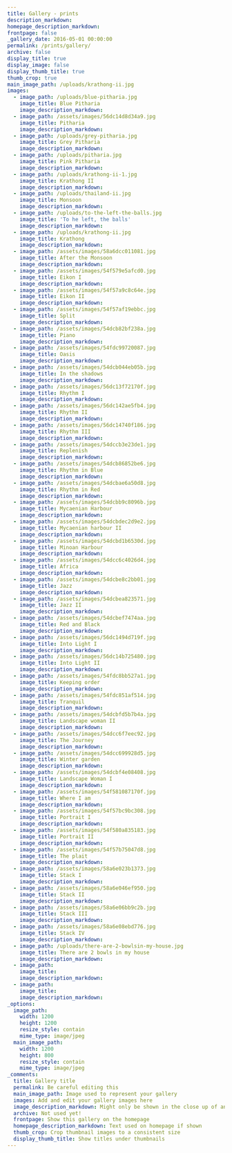 ```yaml
---
title: Gallery - prints
description_markdown:
homepage_description_markdown:
frontpage: false
_gallery_date: 2016-05-01 00:00:00
permalink: /prints/gallery/
archive: false
display_title: true
display_image: false
display_thumb_title: true
thumb_crop: true
main_image_path: /uploads/krathong-ii.jpg
images:
  - image_path: /uploads/blue-pitharia.jpg
    image_title: Blue Pitharia
    image_description_markdown:
  - image_path: /assets/images/56dc14d8d34a9.jpg
    image_title: Pitharia
    image_description_markdown:
  - image_path: /uploads/grey-pitharia.jpg
    image_title: Grey Pitharia
    image_description_markdown:
  - image_path: /uploads/pitharia.jpg
    image_title: Pink Pitharia
    image_description_markdown:
  - image_path: /uploads/krathong-ii-1.jpg
    image_title: Krathong II
    image_description_markdown:
  - image_path: /uploads/thailand-ii.jpg
    image_title: Monsoon
    image_description_markdown:
  - image_path: /uploads/to-the-left-the-balls.jpg
    image_title: 'To he left, the balls'
    image_description_markdown:
  - image_path: /uploads/krathong-ii.jpg
    image_title: Krathong
    image_description_markdown:
  - image_path: /assets/images/58a6dcc011081.jpg
    image_title: After the Monsoon
    image_description_markdown:
  - image_path: /assets/images/54f579e5afcd0.jpg
    image_title: Eikon I
    image_description_markdown:
  - image_path: /assets/images/54f57a9c8c64e.jpg
    image_title: Eikon II
    image_description_markdown:
  - image_path: /assets/images/54f57af19ebbc.jpg
    image_title: Split
    image_description_markdown:
  - image_path: /assets/images/54dcb82bf238a.jpg
    image_title: Piano
    image_description_markdown:
  - image_path: /assets/images/54fdc99720087.jpg
    image_title: Oasis
    image_description_markdown:
  - image_path: /assets/images/54dcb044eb05b.jpg
    image_title: In the shadows
    image_description_markdown:
  - image_path: /assets/images/56dc13f72170f.jpg
    image_title: Rhythm I
    image_description_markdown:
  - image_path: /assets/images/56dc142ae5fb4.jpg
    image_title: Rhythm II
    image_description_markdown:
  - image_path: /assets/images/56dc14740f186.jpg
    image_title: Rhythm III
    image_description_markdown:
  - image_path: /assets/images/54dccb3e23de1.jpg
    image_title: Replenish
    image_description_markdown:
  - image_path: /assets/images/54dcb86852be6.jpg
    image_title: Rhythm in Blue
    image_description_markdown:
  - image_path: /assets/images/54dcbae6a50d8.jpg
    image_title: Rhythm in Red
    image_description_markdown:
  - image_path: /assets/images/54dcbb9c8096b.jpg
    image_title: Mycaenian Harbour
    image_description_markdown:
  - image_path: /assets/images/54dcbdec2d9e2.jpg
    image_title: Mycaenian harbour II
    image_description_markdown:
  - image_path: /assets/images/54dcbd1b6530d.jpg
    image_title: Minoan Harbour
    image_description_markdown:
  - image_path: /assets/images/54dcc6c4026d4.jpg
    image_title: Africa
    image_description_markdown:
  - image_path: /assets/images/54dcbe8c2bb01.jpg
    image_title: Jazz
    image_description_markdown:
  - image_path: /assets/images/54dcbea823571.jpg
    image_title: Jazz II
    image_description_markdown:
  - image_path: /assets/images/54dcbef7474aa.jpg
    image_title: Red and Black
    image_description_markdown:
  - image_path: /assets/images/56dc1494d719f.jpg
    image_title: Into Light I
    image_description_markdown:
  - image_path: /assets/images/56dc14b725480.jpg
    image_title: Into Light II
    image_description_markdown:
  - image_path: /assets/images/54fdc8bb527a1.jpg
    image_title: Keeping order
    image_description_markdown:
  - image_path: /assets/images/54fdc851af514.jpg
    image_title: Tranquil
    image_description_markdown:
  - image_path: /assets/images/54dcbfd5b7b4a.jpg
    image_title: Landscape woman II
    image_description_markdown:
  - image_path: /assets/images/54dcc6f7eec92.jpg
    image_title: The Journey
    image_description_markdown:
  - image_path: /assets/images/54dcc699928d5.jpg
    image_title: Winter garden
    image_description_markdown:
  - image_path: /assets/images/54dcbf4e08408.jpg
    image_title: Landscape Woman I
    image_description_markdown:
  - image_path: /assets/images/54f581087170f.jpg
    image_title: Where I am
    image_description_markdown:
  - image_path: /assets/images/54f57bc9bc308.jpg
    image_title: Portrait I
    image_description_markdown:
  - image_path: /assets/images/54f580a835183.jpg
    image_title: Portrait II
    image_description_markdown:
  - image_path: /assets/images/54f57b75047d8.jpg
    image_title: The plait
    image_description_markdown:
  - image_path: /assets/images/58a6e023b1373.jpg
    image_title: Stack I
    image_description_markdown:
  - image_path: /assets/images/58a6e046ef950.jpg
    image_title: Stack II
    image_description_markdown:
  - image_path: /assets/images/58a6e06bb9c2b.jpg
    image_title: Stack III
    image_description_markdown:
  - image_path: /assets/images/58a6e08ebd776.jpg
    image_title: Stack IV
    image_description_markdown:
  - image_path: /uploads/there-are-2-bowlsin-my-house.jpg
    image_title: There are 2 bowls in my house
    image_description_markdown:
  - image_path:
    image_title:
    image_description_markdown:
  - image_path:
    image_title:
    image_description_markdown:
_options:
  image_path:
    width: 1200
    height: 1200
    resize_style: contain
    mime_type: image/jpeg
  main_image_path:
    width: 1200
    height: 800
    resize_style: contain
    mime_type: image/jpeg
_comments:
  title: Gallery title
  permalink: Be careful editing this
  main_image_path: Image used to represent your gallery
  images: Add and edit your gallery images here
  image_description_markdown: Might only be shown in the close up of an image
  archive: Not used yet!
  frontpage: Show this gallery on the homepage
  homepage_description_markdown: Text used on homepage if shown
  thumb_crop: Crop thumbnail images to a consistent size
  display_thumb_title: Show titles under thumbnails
---
```


